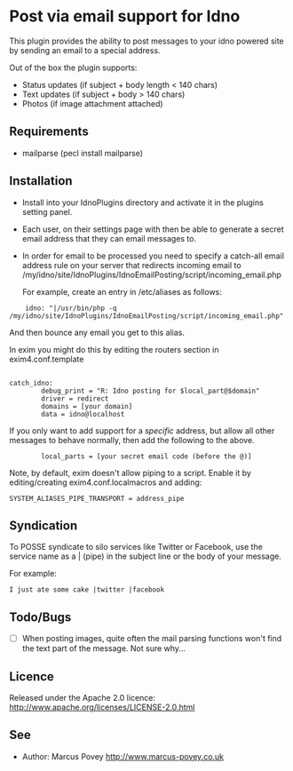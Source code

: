 Post via email support for Idno
===============================

This plugin provides the ability to post messages to your idno powered site 
by sending an email to a special address.

Out of the box the plugin supports:

* Status updates (if subject + body length < 140 chars)
* Text updates (if subject + body > 140 chars)
* Photos (if image attachment attached)

Requirements
------------
* mailparse (pecl install mailparse)

Installation
------------

* Install into your IdnoPlugins directory and activate it in the plugins setting panel.
* Each user, on their settings page with then be able to generate a secret email address 
  that they can email messages to.
* In order for email to be processed you need to specify a catch-all email address rule on your server that redirects incoming email to /my/idno/site/IdnoPlugins/IdnoEmailPosting/script/incoming_email.php

  For example, create an entry in /etc/aliases as follows:
  
```
	idno: "|/usr/bin/php -q /my/idno/site/IdnoPlugins/IdnoEmailPosting/script/incoming_email.php"
```
  And then bounce any email you get to this alias.
  
  In exim you might do this by editing the routers section in exim4.conf.template
  
```

catch_idno:
        debug_print = "R: Idno posting for $local_part@$domain"
        driver = redirect
        domains = [your domain]
        data = idno@localhost

```
  If you only want to add support for a _specific_ address, but allow all other messages to behave normally, then add the following to the above.
  
```
        local_parts = [your secret email code (before the @)]
```


  Note, by default, exim doesn't allow piping to a script. Enable it by editing/creating exim4.conf.localmacros and adding:

```
SYSTEM_ALIASES_PIPE_TRANSPORT = address_pipe
```

Syndication
-----------

To POSSE syndicate to silo services like Twitter or Facebook, use the service name as a | (pipe) in the subject line or the body of your message.

For example:

```I just ate some cake |twitter |facebook```  
  
Todo/Bugs
---------

* [ ] When posting images, quite often the mail parsing functions won't find the text part of the message. Not sure why...

Licence
-------

Released under the Apache 2.0 licence: http://www.apache.org/licenses/LICENSE-2.0.html

See
---
 * Author: Marcus Povey <http://www.marcus-povey.co.uk> 
